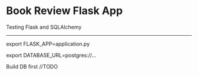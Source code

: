 # Book Review Flask App

Testing Flask and SQLAlchemy

----------------------------------

export FLASK_APP=application.py

export DATABASE_URL=postgres://...

Build DB first //TODO

